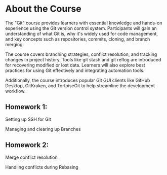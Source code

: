 # About the Course
The "Git" course provides learners with essential knowledge and hands-on experience using the Git version control system. Participants will gain an understanding of what Git is, why it's widely used for code management, and key concepts such as repositories, commits, cloning, and branch merging.

The course covers branching strategies, conflict resolution, and tracking changes in project history. Tools like git stash and git reflog are introduced for recovering modified or lost data. Learners will also explore best practices for using Git effectively and integrating automation tools.

Additionally, the course introduces popular Git GUI clients like GitHub Desktop, GitKraken, and TortoiseGit to help streamline the development workflow.

## Homework 1:
Setting up SSH for Git

Managing and clearing up Branches

## Homework 2:
Merge conflict resolution

Handling conflicts during Rebasing
